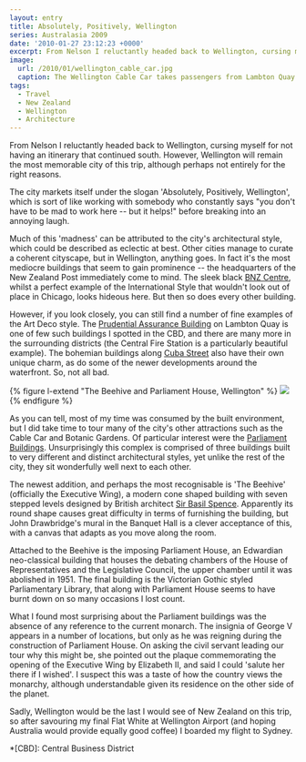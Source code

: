 ```yaml
---
layout: entry
title: Absolutely, Positively, Wellington
series: Australasia 2009
date: '2010-01-27 23:12:23 +0000'
excerpt: From Nelson I reluctantly headed back to Wellington, cursing myself for not having an itinerary that continued south. However, Wellington will remain the most memorable city of this trip, although perhaps not entirely for the right reasons.
image:
  url: /2010/01/wellington_cable_car.jpg
  caption: The Wellington Cable Car takes passengers from Lambton Quay in the CBD to the suburb of Kelburn, and the Wellington Botanic Garden
tags:
  - Travel
  - New Zealand
  - Wellington
  - Architecture
---
```

From Nelson I reluctantly headed back to Wellington, cursing myself for not having an itinerary that continued south. However, Wellington will remain the most memorable city of this trip, although perhaps not entirely for the right reasons.

The city markets itself under the slogan 'Absolutely, Positively, Wellington', which is sort of like working with somebody who constantly says "you don't have to be mad to work here -- but it helps!" before breaking into an annoying laugh.

Much of this 'madness' can be attributed to the city's architectural style, which could be described as eclectic at best. Other cities manage to curate a coherent cityscape, but in Wellington, anything goes. In fact it's the most mediocre buildings that seem to gain prominence -- the headquarters of the New Zealand Post immediately come to mind. The sleek black [BNZ Centre][1], whilst a perfect example of the International Style that wouldn't look out of place in Chicago, looks hideous here. But then so does every other building.

However, if you look closely, you can still find a number of fine examples of the Art Deco style. The [Prudential Assurance Building][2] on Lambton Quay is one of few such buildings I spotted in the CBD, and there are many more in the surrounding districts (the Central Fire Station is a particularly beautiful example). The bohemian buildings along [Cuba Street][3] also have their own unique charm, as do some of the newer developments around the waterfront. So, not all bad.

{% figure l-extend "The Beehive and Parliament House, Wellington" %}
![](/assets/images/2010/01/wellington_parliament.jpg)
{% endfigure %}

As you can tell, most of my time was consumed by the built environment, but I did take time to tour many of the city's other attractions such as the Cable Car and Botanic Gardens. Of particular interest were the [Parliament Buildings][4]. Unsurprisingly this complex is comprised of three buildings built to very different and distinct architectural styles, yet unlike the rest of the city, they sit wonderfully well next to each other.

The newest addition, and perhaps the most recognisable is 'The Beehive' (officially the Executive Wing), a modern cone shaped building with seven stepped levels designed by British architect [Sir Basil Spence][5]. Apparently its round shape causes great difficulty in terms of furnishing the building, but John Drawbridge's mural in the Banquet Hall is a clever acceptance of this, with a canvas that adapts as you move along the room.

Attached to the Beehive is the imposing Parliament House, an Edwardian neo-classical building that houses the debating chambers of the House of Representatives and the Legislative Council, the upper chamber until it was abolished in 1951. The final building is the Victorian Gothic styled Parliamentary Library, that along with Parliament House seems to have burnt down on so many occasions I lost count.

What I found most surprising about the Parliament buildings was the absence of any reference to the current monarch. The insignia of George V appears in a number of locations, but only as he was reigning during the construction of Parliament House. On asking the civil servant leading our tour why this might be, she pointed out the plaque commemorating the opening of the Executive Wing by Elizabeth II, and said I could 'salute her there if I wished'. I suspect this was a taste of how the country views the monarchy, although understandable given its residence on the other side of the planet.

Sadly, Wellington would be the last I would see of New Zealand on this trip, so after savouring my final Flat White at Wellington Airport (and hoping Australia would provide equally good coffee) I boarded my flight to Sydney.

[1]: http://en.wikipedia.org/wiki/BNZ_Centre
[2]: http://discover.natlib.govt.nz/logicrouter/servlet/LogicRouter?PAGE=object&OUTPUTXSL=object.xsl&pm_RC=REPO03DB&pm_OI=2298&pm_GT=Y&pm_IAC=Y&api_1=GET_OBJECT_XML
[3]: http://en.wikipedia.org/wiki/Cuba_Street,_Wellington
[4]: http://www.parliament.nz/en-NZ/AboutParl/HstBldgs/Buildings/
[5]: http://www.basilspence.org.uk/

*[CBD]: Central Business District

